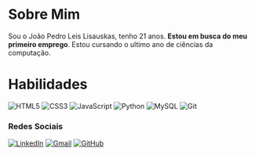 
# Sobre Mim
Sou o João Pedro Leis Lisauskas, tenho 21 anos. **Estou em busca do meu primeiro emprego**. Estou cursando o ultimo ano de ciências da computação.


# Habilidades
![HTML5](https://img.shields.io/badge/HTML5-E34F26?style=for-the-badge&logo=html5&logoColor=white)
![CSS3](https://img.shields.io/badge/CSS3-1572B6?style=for-the-badge&logo=css3&logoColor=white)
![JavaScript](https://img.shields.io/badge/JavaScript-F7DF1E?style=for-the-badge&logo=javascript&logoColor=black)
![Python](https://img.shields.io/badge/python-3670A0?style=for-the-badge&logo=python&logoColor=ffdd54)
![MySQL](https://img.shields.io/badge/MySQL-00000F?style=for-the-badge&logo=mysql&logoColor=white) 
![Git](https://img.shields.io/badge/GIT-E44C30?style=for-the-badge&logo=git&logoColor=white)

### Redes Sociais
[![LinkedIn](https://img.shields.io/badge/LinkedIn-0077B5?style=for-the-badge&logo=linkedin&logoColor=white)](https://www.linkedin.com/in/joãoleis224/)
[![Gmail](https://img.shields.io/badge/Gmail-272727?style=for-the-badge&logo=gmail&logoColor=red)](mailto:joaolisauskas@gmail.com)
[![GitHub](https://img.shields.io/badge/GitHub-100000?style=for-the-badge&logo=github&logoColor=white)](https://github.com/JoaoLisauskas)